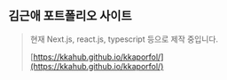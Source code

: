 ## 김근애 포트폴리오 사이트

> 현재 Next.js, react.js, typescript 등으로 제작 중입니다.
>
> [https://kkahub.github.io/kkaporfol/](https://kkahub.github.io/kkaporfol/)
